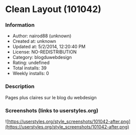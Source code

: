 # Clean Layout (101042)

### Information
- Author: nairod88 (unknown)
- Created at: unknown
- Updated at: 5/2/2014, 12:20:40 PM
- License: NO-REDISTRIBUTION
- Category: blogduwebdesign
- Rating: undefined
- Total installs: 39
- Weekly installs: 0


### Description
Pages plus claires sur le blog du webdesign


### Screenshots (links to userstyles.org)
![https://userstyles.org/style_screenshots/101042-after.png](https://userstyles.org/style_screenshots/101042-after.png)



